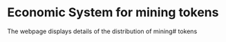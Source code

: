 # Economic System for mining tokens 

The webpage displays details of the distribution of mining# tokens 
